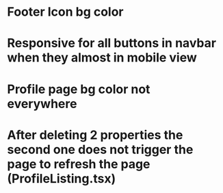 # Footer Icon bg color

# Responsive for all buttons in navbar when they almost in mobile view

# Profile page bg color not everywhere

# After deleting 2 properties the second one does not trigger the page to refresh the page (ProfileListing.tsx)
